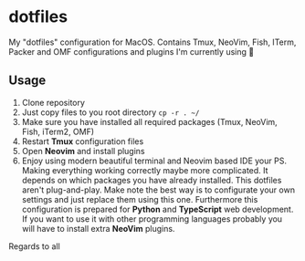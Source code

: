 # dotfiles
My "dotfiles" configuration for MacOS. Contains Tmux, NeoVim, Fish, ITerm, Packer and OMF configurations and plugins I'm currently using 🚀


## Usage
1. Clone repository
2. Just copy files to you root directory
`cp -r . ~/`
3. Make sure you have installed all required packages (Tmux, NeoVim, Fish, iTerm2, OMF)
4. Restart **Tmux** configuration files
5. Open **Neovim** and install plugins
6. Enjoy using modern beautiful terminal and Neovim based IDE
your 
PS. Making everything working correctly maybe more complicated. It depends on which packages you have already installed. This dotfiles aren't plug-and-play. Make note the best way is to configurate your own settings and just replace them using this one. Furthermore this configuration is prepared for **Python** and **TypeScript** web development. If you want to use it with other programming languages probably you will have to install extra **NeoVim** plugins.

Regards to all

